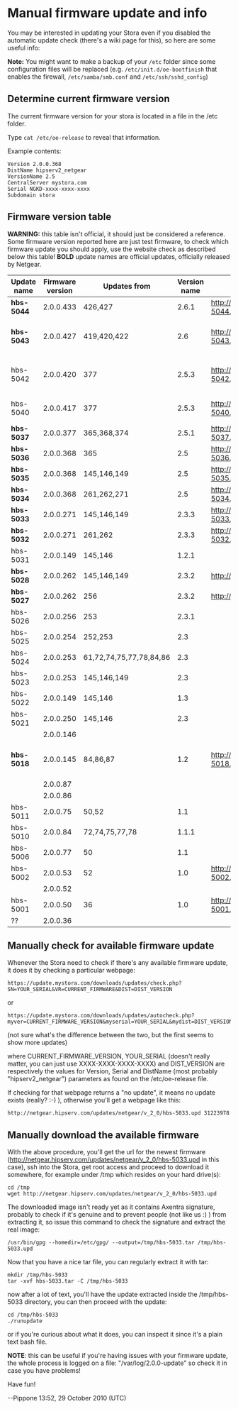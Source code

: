 # Manual firmware update and info

You may be interested in updating your Stora even if you disabled the automatic update check (there's a wiki page for this), so here are some useful info:

**Note:** You might want to make a backup of your `/etc` folder since some
configuration files will be replaced
(e.g. `/etc/init.d/oe-bootfinish` that enables the firewall,
`/etc/samba/smb.conf` and `/etc/ssh/sshd_config`)

## Determine current firmware version

The current firmware version for your stora is located in a file in the /etc folder.

Type `cat /etc/oe-release` to reveal that information.

Example contents:
```
Version 2.0.0.368
DistName hipserv2_netgear
VersionName 2.5
CentralServer mystora.com
Serial NGKD-xxxx-xxxx-xxxx
Subdomain stora
```

## Firmware version table

**WARNING:** this table isn't official, it should just be considered a reference.
Some firmware version reported here are just test firmware, to check which firmware update
you should apply, use the website check as described below this table!
**BOLD** update names are official updates, officially released by Netgear.

Update name | Firmware version  |  Updates from  |  Version name |   Download URL |   Changelog |  Notes
------------|-------------------|----------------|---------------|----------------|-------------|-------
**hbs-5044**| 2.0.0.433 | 426,427      |  2.6.1  | http://netgear.hipserv.com/updates/netgear/v_2_0/hbs-5044.upd  | No Changelog available. |
**hbs-5043**| 2.0.0.427 | 419,420,422  |  2.6    | http://netgear.hipserv.com/updates/netgear/v_2_0/hbs-5043.upd  | http://support.netgear.hipserv.com/release_notes/v_2_6.html  |   adds iTunes 10.5 support
hbs-5042    | 2.0.0.420 | 377          |  2.5.3  | http://netgear.hipserv.com/updates/netgear/v_2_0/hbs-5042.upd  | Forum notes http://www.openstora.com/phpBB3/viewtopic.php?f=18&t=1164 ** BETA** release - MySync support, OSX Lion Timemachine fixes replaces HBS-5040 |
hbs-5040    | 2.0.0.417 | 377          | 2.5.3   | http://netgear.hipserv.com/updates/netgear/v_2_0/hbs-5040.upd  | Forum notes http://www.openstora.com/phpBB3/viewtopic.php?f=18&t=1086 **BETA** release - MySync support |
**hbs-5037**| 2.0.0.377 | 365,368,374  |   2.5.1 | http://netgear.hipserv.com/updates/netgear/v_2_0/hbs-5037.upd  | http://support.netgear.hipserv.com/release_notes/v_2_5_1.html |  
**hbs-5036**| 2.0.0.368 | 365          |   2.5   | http://netgear.hipserv.com/updates/netgear/v_2_0/hbs-5036.upd  | http://support.netgear.hipserv.com/release_notes/v_2_5.html   |  
**hbs-5035**| 2.0.0.368 | 145,146,149  |   2.5   | http://netgear.hipserv.com/updates/netgear/v_2_0/hbs-5035.upd  | http://support.netgear.hipserv.com/release_notes/v_2_5.html   |  
**hbs-5034**| 2.0.0.368 | 261,262,271  |   2.5   | http://netgear.hipserv.com/updates/netgear/v_2_0/hbs-5034.upd  | http://support.netgear.hipserv.com/release_notes/v_2_5.html   |  
**hbs-5033**| 2.0.0.271 | 145,146,149  |   2.3.3 | http://netgear.hipserv.com/updates/netgear/v_2_0/hbs-5033.upd  | http://support.netgear.hipserv.com/release_notes/v_2_3_3.html |  
**hbs-5032**| 2.0.0.271 | 261,262      |   2.3.3 | http://netgear.hipserv.com/updates/netgear/v_2_0/hbs-5032.upd  | http://support.netgear.hipserv.com/release_notes/v_2_3_3.html |  
hbs-5031    | 2.0.0.149 | 145,146      |   1.2.1 |                                                                |                                                               |
**hbs-5028**| 2.0.0.262 | 145,146,149  |   2.3.2 | http://support.netgear.hipserv.com/release_notes/v_2_3.html    |                                                               |
**hbs-5027**| 2.0.0.262 | 256          |   2.3.2 | http://support.netgear.hipserv.com/release_notes/v_2_3.html    |                                                               |
hbs-5026    | 2.0.0.256 | 253          |   2.3.1 |                                                                |                                                               |
hbs-5025    | 2.0.0.254 | 252,253      |   2.3   |                                                                |                                                               |
hbs-5024    | 2.0.0.253 | 61,72,74,75,77,78,84,86 | 2.3 |                                                         |                                                               |
hbs-5023    | 2.0.0.253 | 145,146,149  |   2.3   |                                                                |                                                               |
hbs-5022    | 2.0.0.149 | 145,146      |  1.3    |                                                                |                                                               |
hbs-5021    | 2.0.0.250 | 145,146      |  2.3    |                                                                |                                                               |
            | 2.0.0.146 |              |         |                                                                |                                                               |
**hbs-5018**| 2.0.0.145 | 84,86,87     |  1.2    | http://netgear.hipserv.com/updates/netgear/v_2_0/hbs-5018.upd  | http://support.netgear.hipserv.com/release_notes/v_1_2.html   | First public version (?)
            | 2.0.0.87  |              |         |                                                                |                                                               |
            | 2.0.0.86  |              |         |                                                                |                                                               |
hbs-5011    | 2.0.0.75  | 50,52        | 1.1     |                                                                |                                                               |
hbs-5010    | 2.0.0.84  | 72,74,75,77,78 | 1.1.1 |                                                                |                                                               |
hbs-5006    | 2.0.0.77  | 50           | 1.1     |                                                                |                                                               |
hbs-5002    | 2.0.0.53  | 52           | 1.0     | http://netgear.hipserv.com/updates/netgear/v_2_0/hbs-5002.upd  |                                                               |
            | 2.0.0.52  |              |         |                                                                |                                                               |
hbs-5001    | 2.0.0.50  | 36           |1.0      | http://netgear.hipserv.com/updates/netgear/v_2_0/hbs-5001.upd  |                                                               |
??          | 2.0.0.36  |              |         |                                                                |                                                               |

## Manually check for available firmware update

Whenever the Stora need to check if there's any available firmware update, it does it by checking a particular webpage:
```
https://update.mystora.com/downloads/updates/check.php?SN=YOUR_SERIAL&VR=CURRENT_FIRMWARE&DIST=DIST_VERSION
```
or
```
https://update.mystora.com/downloads/updates/autocheck.php?myver=CURRENT_FIRMWARE_VERSION&myserial=YOUR_SERIAL&mydist=DIST_VERSION
```
(not sure what's the difference between the two, but the first seems to show more updates)

where CURRENT_FIRMWARE_VERSION, YOUR_SERIAL (doesn't really matter, you can just use XXXX-XXXX-XXXX-XXXX) and DIST_VERSION are respectively the values for Version, Serial and DistName (most probably "hipserv2_netgear") parameters as found on the /etc/oe-release file.

If checking for that webpage returns a "no update", it means no update exists (really? :-) ), otherwise you'll get a webpage like this:
```
http://netgear.hipserv.com/updates/netgear/v_2_0/hbs-5033.upd 31223978
```
## Manually download the available firmware

With the above procedure, you'll get the url for the newest firmware (http://netgear.hipserv.com/updates/netgear/v_2_0/hbs-5033.upd in this case), ssh into the Stora, get root access and proceed to download it somewhere, for example under /tmp which resides on your hard drive(s):
```
cd /tmp
wget http://netgear.hipserv.com/updates/netgear/v_2_0/hbs-5033.upd
```
The downloaded image isn't ready yet as it contains Axentra signature, probably to check if it's genuine and to prevent people (not like us :) ) from extracting it, so issue this command to check the signature and extract the real image:
```
/usr/bin/gpg --homedir=/etc/gpg/ --output=/tmp/hbs-5033.tar /tmp/hbs-5033.upd
```
Now that you have a nice tar file, you can regularly extract it with tar:
```
mkdir /tmp/hbs-5033
tar -xvf hbs-5033.tar -C /tmp/hbs-5033
```
now after a lot of text, you'll have the update extracted inside the /tmp/hbs-5033 directory, you can then proceed with the update:
```
cd /tmp/hbs-5033
./runupdate
```
or if you're curious about what it does, you can inspect it since it's a plain text bash file.

**NOTE**: this can be useful if you're having issues with your firmware update, the whole process is logged on a file: "/var/log/2.0.0-update" so check it in case you have problems!

Have fun!

--Pippone 13:52, 29 October 2010 (UTC)